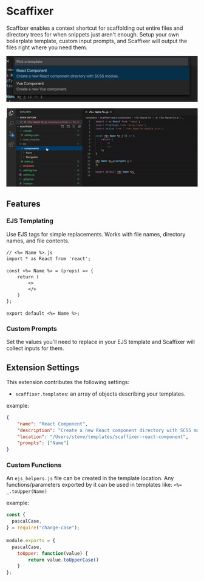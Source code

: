 # Scaffixer

Scaffixer enables a context shortcut for scaffolding out entire files and directory trees for when snippets just aren't enough. Setup your own boilerplate template, custom input prompts, and Scaffixer will output the files right where you need them.

![Select one of your templates](assets/selection-screenshot.png)

![Create from templates](assets/component-demo.gif)

## Features

### EJS Templating

Use EJS tags for simple replacements. Works with file names, directory names, and file contents.

```
// <%= Name %>.js
import * as React from 'react';

const <%= Name %> = (props) => {
	return (
		<>
		</>
	)
};

export default <%= Name %>;
```

### Custom Prompts

Set the values you'll need to replace in your EJS template and Scaffixer will collect inputs for them.

## Extension Settings

This extension contributes the following settings:

- `scaffixer.templates`: an array of objects describing your templates.

example:
```json
{
	"name": "React Component",
	"description": "Create a new React component directory with SCSS module.",
	"location": "/Users/steve/templates/scaffixer-react-component",
	"prompts": ["Name"]
}
```

### Custom Functions

An `ejs_helpers.js` file can be created in the template location. Any functions/parameters exported by it can be used in templates like: `<%= _.toUpper(Name)`

example:
```js
const {
  pascalCase,
} = require("change-case");

module.exports = {
  pascalCase,
	toUpper: function(value) {
		return value.toUpperCase()
	}
};
```
